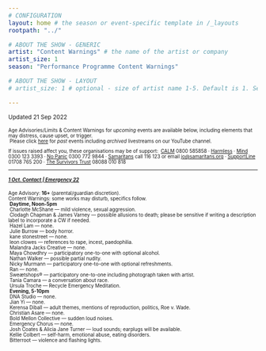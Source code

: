 ```yaml
---
# CONFIGURATION
layout: home # the season or event-specific template in /_layouts
rootpath: "../"

# ABOUT THE SHOW - GENERIC
artist: "Content Warnings" # the name of the artist or company
artist_size: 1
season: "Performance Programme Content Warnings"

# ABOUT THE SHOW - LAYOUT
# artist_size: 1 # optional - size of artist name 1-5. Default is 1. Set longer names to lower values

---
```

<small>Updated 21 Sep 2022<small>        
        
Age Advisories/Limits & Content Warnings for *upcoming* events are available below, including elements that may distress, cause upset, or trigger.<br>&nbsp;Please click [here](/archive/warnings) for *past* events including *archived* livestreams on our YouTube channel.         
         
If issues raised affect you, these organisations may be of support:&nbsp;&nbsp;<a href="https://thecalmzone.net" target="_blank">CALM</a> 0800 585858 · <a href="https://harmless.org.uk" target="_blank">Harmless</a> · <a href="https://mind.org.uk" target="_blank">Mind</a> 0300 123 3393 · <a href="https://nopanic.org.uk" target="_blank">No Panic</a> 0300 772 9844 · <a href="https://samaritans.org" target="_blank">Samaritans</a> call 116 123 or email jo@samaritans.org · <a href="https://supportline.org.uk" target="_blank">SupportLine</a> 01708 765 200 · <a href="https://www.thesurvivorstrust.org" target="_blank">The Survivors Trust</a> 08088 010 818        
<hr>         

##### [1 Oct. Contact | Emergency 22](/current/2022-emergency)        
Age Advisory: **16+** (parental/guardian discretion).<br>Content Warnings: some works may disturb, specifics follow.<br>&nbsp;**Daytime, Noon-5pm**<br>&nbsp;Charlotte McShane — mild violence, sexual aggression.<br>&nbsp;Clodagh Chapman & James Varney — possible allusions to death; please be sensitive if writing a description label to incorporate a CW if needed.<br>&nbsp;Hazel Lam — none.<br>&nbsp;Julie Burrow — body horror.<br>&nbsp;kane stonestreet — none.<br>&nbsp;leon clowes — references to rape, incest, paedophilia.<br>&nbsp;Malandra Jacks Creative — none.<br>&nbsp;Maya Chowdhry — participatory one-to-one with optional alcohol.<br>&nbsp;Nathan Walker — possible partial nudity.<br>&nbsp;Nicky Murmann — participatory one-to-one with optional refreshments.<br>&nbsp;Ran — none.<br>&nbsp;Sweætshops® — participatory one-to-one including photograph taken with artist.<br>&nbsp;Tania Camara — a conversation about race.<br>&nbsp;Ursula Troche — Recycle Emergency Meditation.<br>&nbsp;**Evening, 5-10pm**<br>&nbsp;DNA Studio — none.<br>&nbsp;Jian Yi — none.<br>&nbsp;Kerensa Diball — adult themes, mentions of reproduction, politics, Roe v. Wade.<br>&nbsp;Christian Asare — none.<br>&nbsp;Bold Mellon Collective — sudden loud noises.<br>&nbsp;Emergency Chorus — none.<br>&nbsp;Josh Coates & Alicia Jane Turner — loud sounds; earplugs will be available.<br>&nbsp;Kellie Colbert — self-harm, emotional abuse, eating disorders.<br>&nbsp;Bitterroot — violence and flashing lights.
